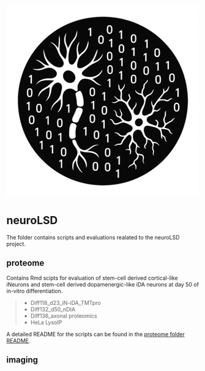 ![ProjectLogo](/logoNeuroLSD.jpg)
# neuroLSD
The folder contains scripts and evaluations realated to the neuroLSD project.

## proteome
Contains Rmd scipts for evaluation of stem-cell derived cortical-like iNeurons and stem-cell derived dopamenergic-like iDA neurons at day 50 of in-vitro differentiation.

> - Diff118_d23_iN-iDA_TMTpro
> - Diff132_d50_nDIA
> - Diff136_axonal proteomics
> - HeLa LysoIP

A detailed README for the scripts can be found in the [proteome folder README](proteome/readmePROTEOME.md).

## imaging
